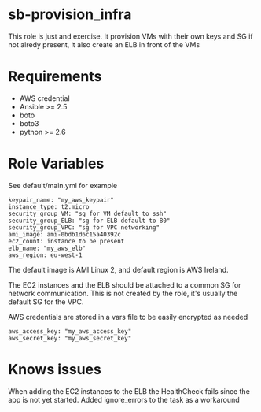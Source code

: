 # sb-provision_infra

This role is just and exercise. It provision VMs with their own keys and SG if not alredy present, it also create an ELB in front of the VMs

# Requirements

* AWS credential
* Ansible >= 2.5
* boto
* boto3
* python >= 2.6

# Role Variables

See default/main.yml for example

    keypair_name: "my_aws_keypair"
    instance_type: t2.micro
    security_group_VM: "sg for VM default to ssh"
    security_group_ELB: "sg for ELB default to 80"
    security_group_VPC: "sg for VPC networking"
    ami_image: ami-0bdb1d6c15a40392c
    ec2_count: instance to be present
    elb_name: "my_aws_elb"
    aws_region: eu-west-1

The default image is AMI Linux 2, and default region is AWS Ireland.

The EC2 instances and the ELB should be attached to a common SG for network communication. This is not created by the role, it's usually the default SG for the VPC.

AWS credentials are stored in a vars file to be easily encrypted as needed

    aws_access_key: "my_aws_access_key"
    aws_secret_key: "my_aws_secret_key"

# Knows issues

When adding the EC2 instances to the ELB the HealthCheck fails since the app is not yet started. Added ignore_errors to the task as a workaround
